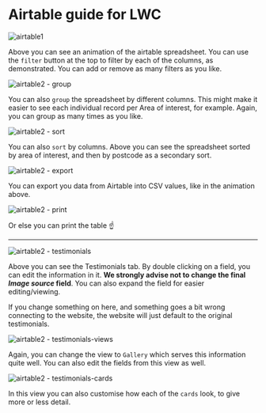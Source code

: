 # Airtable guide for LWC

![airtable1](https://user-images.githubusercontent.com/23310908/35438558-e2371dd0-028e-11e8-9c96-97d02d1e0f6a.gif)

Above you can see an animation of the airtable spreadsheet. You can use the `filter` button at the top to filter by each of the columns, as demonstrated. You can add or remove as many filters as you like.

![airtable2 - group](https://user-images.githubusercontent.com/23310908/35438557-e219fb88-028e-11e8-942c-667cc0ccbb35.gif)

You can also `group` the spreadsheet by different columns. This might make it easier to see each individual record per Area of interest, for example. Again, you can group as many times as you like.

![airtable2 - sort](https://user-images.githubusercontent.com/23310908/35438556-e20009d0-028e-11e8-88d3-acb5a4c8042c.gif)

You can also `sort` by columns. Above you can see the spreadsheet sorted by area of interest, and then by postcode as a secondary sort.

![airtable2 - export](https://user-images.githubusercontent.com/23310908/35438553-e1b55610-028e-11e8-9380-43a2b17104e8.gif)

You can export you data from Airtable into CSV values, like in the animation above.

![airtable2 - print](https://user-images.githubusercontent.com/23310908/35438552-e19bfa94-028e-11e8-9278-f55ac52989a6.gif)

Or else you can print the table :point_up: 

---

![airtable2 - testimonials](https://user-images.githubusercontent.com/23310908/35438551-e184a3d0-028e-11e8-9888-d1a83ce0fcb2.gif)

Above you can see the Testimonials tab. By double clicking on a field, you can edit the information in it. **We strongly advise not to change the final _Image source_ field**. You can also expand the field for easier editing/viewing.

If you change something on here, and something goes a bit wrong connecting to the website, the website will just default to the original testimonials.

![airtable2 - testimonials-views](https://user-images.githubusercontent.com/23310908/35438550-e16d181e-028e-11e8-9bc0-948b9f9b20a5.gif)

Again, you can change the view to `Gallery` which serves this information quite well. You can also edit the fields from this view as well.

![airtable2 - testimonials-cards](https://user-images.githubusercontent.com/23310908/35438549-e1534a4c-028e-11e8-8198-e5a016b06b34.gif)

In this view you can also customise how each of the `cards` look, to give more or less detail.






